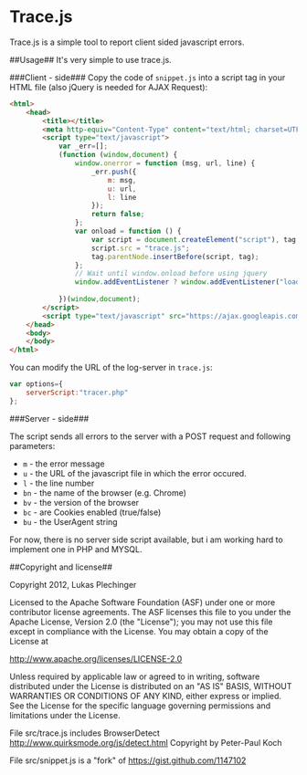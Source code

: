Trace.js
========
Trace.js is a simple tool to report client sided javascript errors.

##Usage##
It's very simple to use trace.js.

###Client - side###
Copy the code of `snippet.js` into a script tag in your HTML file (also jQuery is needed for AJAX Request):
```html
<html>
    <head>
        <title></title>
        <meta http-equiv="Content-Type" content="text/html; charset=UTF-8">
        <script type="text/javascript">
            var _err=[];
            (function (window,document) {
                window.onerror = function (msg, url, line) {
                    _err.push({
                        m: msg, 
                        u: url, 
                        l: line
                    });  
                    return false;
                };
                var onload = function () {
                    var script = document.createElement("script"), tag = document.getElementsByTagName("script")[0];
                    script.src = "trace.js";
                    tag.parentNode.insertBefore(script, tag);
                };
                // Wait until window.onload before using jquery
                window.addEventListener ? window.addEventListener("load", onload, false) : window.attachEvent("onload", onload);
                
            })(window,document);
        </script>
        <script type="text/javascript" src="https://ajax.googleapis.com/ajax/libs/jquery/1.7.2/jquery.min.js"></script>
    </head>
    <body>
    </body>
</html>
```


You can modify the URL of the log-server in `trace.js`:

```javascript
var options={
    serverScript:"tracer.php"
};
```

###Server - side###

The script sends all errors to the server with a POST request and following parameters:
 - `m` - the error message
 - `u` - the URL of the javascript file in which the error occured.
 - `l` - the line number
 - `bn` - the name of the browser (e.g. Chrome) 
 - `bv` - the version of the browser
 - `bc` - are Cookies enabled (true/false)
 - `bu` - the UserAgent string

For now, there is no server side script available, but i am working hard to implement one in PHP and MYSQL.

##Copyright and license##

Copyright 2012, Lukas Plechinger

Licensed to the Apache Software Foundation (ASF) under one
or more contributor license agreements. The ASF licenses this file
to you under the Apache License, Version 2.0 (the
"License"); you may not use this file except in compliance
with the License.  You may obtain a copy of the License at

http://www.apache.org/licenses/LICENSE-2.0

Unless required by applicable law or agreed to in writing,
software distributed under the License is distributed on an
"AS IS" BASIS, WITHOUT WARRANTIES OR CONDITIONS OF ANY
KIND, either express or implied.  See the License for the
specific language governing permissions and limitations
under the License.

File src/trace.js includes BrowserDetect
http://www.quirksmode.org/js/detect.html
Copyright by Peter-Paul Koch

File src/snippet.js is a "fork" of https://gist.github.com/1147102
